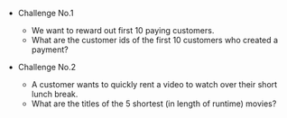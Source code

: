 - Challenge No.1
    - We want to reward out first 10 paying customers. 
    - What are the customer ids of the first 10 customers who created a payment?

- Challenge No.2
    - A customer wants to quickly rent a video to watch over their short lunch break.
    - What are the titles of the 5 shortest (in length of runtime) movies?